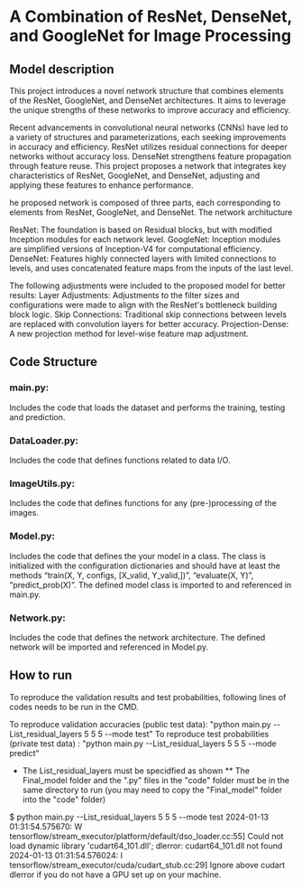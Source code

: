 # A Combination of ResNet, DenseNet, and GoogleNet for Image Processing

## Model description 

This project introduces a novel network structure that combines elements of the ResNet, GoogleNet, and DenseNet architectures. It aims to leverage the unique strengths of these networks to improve accuracy and efficiency.

Recent advancements in convolutional neural networks (CNNs) have led to a variety of structures and parameterizations, each seeking improvements in accuracy and efficiency. ResNet utilizes residual connections for deeper networks without accuracy loss. DenseNet strengthens feature propagation through feature reuse. This project proposes a network that integrates key characteristics of ResNet, GoogleNet, and DenseNet, adjusting and applying these features to enhance performance.

he proposed network is composed of three parts, each corresponding to elements from ResNet, GoogleNet, and DenseNet. The network architucture 

ResNet: The foundation is based on Residual blocks, but with modified Inception modules for each network level.
GoogleNet: Inception modules are simplified versions of Inception-V4 for computational efficiency.
DenseNet: Features highly connected layers with limited connections to levels, and uses concatenated feature maps from the inputs of the last level.

The following adjustments were included to the proposed model for better results:
Layer Adjustments: Adjustments to the filter sizes and configurations were made to align with the ResNet's bottleneck building block logic.
Skip Connections: Traditional skip connections between levels are replaced with convolution layers for better accuracy.
Projection-Dense: A new projection method for level-wise feature map adjustment.


## Code Structure

### main.py:
Includes the code that loads the dataset and performs the training, testing and
prediction.

### DataLoader.py:
Includes the code that defines functions related to data I/O.

### ImageUtils.py:
Includes the code that defines functions for any (pre-)processing of the
images.

### Model.py: 
Includes the code that defines the your model in a class. The class is initialized
with the configuration dictionaries and should have at least the methods “train(X, Y, configs,
[X_valid, Y_valid,])”, “evaluate(X, Y)”, “predict_prob(X)”. The defined model class is
imported to and referenced in main.py.

### Network.py: 
Includes the code that defines the network architecture. The defined network
will be imported and referenced in Model.py.


## How to run

To reproduce the validation results and test probabilities, following lines of codes needs to be run in the CMD. 

To reproduce validation accuracies (public test data): "python main.py --List_residual_layers 5 5 5  --mode test"
To reproduce test probabilities (private test data)  : "python main.py --List_residual_layers 5 5 5  --mode predict"


*   The List_residual_layers must be specidfied as shown
**  The Final_model folder and the ".py" files in the "code" folder must be in the same directory to run (you may need to copy the "Final_model" folder into the "code" folder)


$ python main.py --List_residual_layers 5 5 5  --mode test
2024-01-13 01:31:54.575670: W tensorflow/stream_executor/platform/default/dso_loader.cc:55] Could not load dynamic library 'cudart64_101.dll'; dlerror: cudart64_101.dll not found
2024-01-13 01:31:54.576024: I tensorflow/stream_executor/cuda/cudart_stub.cc:29] Ignore above cudart dlerror if you do not have a GPU set up on your machine.